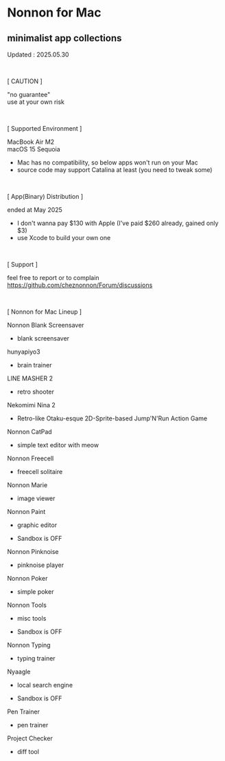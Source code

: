 # Nonnon for Mac
## minimalist app collections

Updated : 2025.05.30

<br>

[ CAUTION ]

"no guarantee"<br>
use at your own risk

<br>

[ Supported Environment ]

MacBook Air M2<br>
macOS 15 Sequoia

+ Mac has no compatibility, so below apps won't run on your Mac
+ source code may support Catalina at least (you need to tweak some)
  
<br>

[ App(Binary) Distribution ]

ended at May 2025<br>

+ I don't wanna pay $130 with Apple (I've paid $260 already, gained only $3)
+ use Xcode to build your own one

<br>

[ Support ]

feel free to report or to complain<br>
https://github.com/cheznonnon/Forum/discussions

<br>

[ Nonnon for Mac Lineup ]

Nonnon Blank Screensaver

+ blank screensaver

hunyapiyo3

+ brain trainer

LINE MASHER 2

+ retro shooter

Nekomimi Nina 2

+ Retro-like Otaku-esque 2D-Sprite-based Jump'N'Run Action Game

Nonnon CatPad

+ simple text editor with meow

Nonnon Freecell

+ freecell solitaire

Nonnon Marie

+ image viewer

Nonnon Paint

+ graphic editor

+ Sandbox is OFF

Nonnon Pinknoise

+ pinknoise player

Nonnon Poker

+ simple poker

Nonnon Tools

+ misc tools

+ Sandbox is OFF

Nonnon Typing

+ typing trainer

Nyaagle

+ local search engine

+ Sandbox is OFF

Pen Trainer

+ pen trainer

Project Checker

+ diff tool

